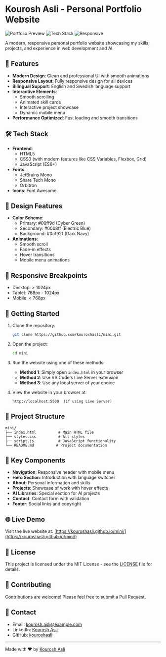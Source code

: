 # Kourosh Asli - Personal Portfolio Website

![Portfolio Preview](https://img.shields.io/badge/Status-Live-brightgreen)
![Tech Stack](https://img.shields.io/badge/Tech-HTML%2C%20CSS%2C%20JavaScript-blue)
![Responsive](https://img.shields.io/badge/Responsive-Yes-success)

A modern, responsive personal portfolio website showcasing my skills, projects, and experience in web development and AI.

## 🌟 Features

- **Modern Design**: Clean and professional UI with smooth animations
- **Responsive Layout**: Fully responsive design for all devices
- **Bilingual Support**: English and Swedish language support
- **Interactive Elements**: 
  - Smooth scrolling
  - Animated skill cards
  - Interactive project showcase
  - Dynamic mobile menu
- **Performance Optimized**: Fast loading and smooth transitions

## 🛠️ Tech Stack

- **Frontend**:
  - HTML5
  - CSS3 (with modern features like CSS Variables, Flexbox, Grid)
  - JavaScript (ES6+)
- **Fonts**:
  - JetBrains Mono
  - Share Tech Mono
  - Orbitron
- **Icons**: Font Awesome

## 🎨 Design Features

- **Color Scheme**:
  - Primary: #00ff9d (Cyber Green)
  - Secondary: #00b8ff (Electric Blue)
  - Background: #0a192f (Dark Navy)
- **Animations**:
  - Smooth scroll
  - Fade-in effects
  - Hover transitions
  - Mobile menu animations

## 📱 Responsive Breakpoints

- Desktop: > 1024px
- Tablet: 768px - 1024px
- Mobile: < 768px

## 🚀 Getting Started

1. Clone the repository:
   ```bash
   git clone https://github.com/kouroshasli/mini.git
   ```

2. Open the project:
   ```bash
   cd mini
   ```

3. Run the website using one of these methods:

   - **Method 1**: Simply open `index.html` in your browser
   - **Method 2**: Use VS Code's Live Server extension
   - **Method 3**: Use any local server of your choice

4. View the website in your browser at:
   ```
   http://localhost:5500  (if using Live Server)
   ```

## 📁 Project Structure

```
mini/
├── index.html          # Main HTML file
├── styles.css          # All styles
├── script.js           # JavaScript functionality
└── README.md          # Project documentation
```

## 🎯 Key Components

- **Navigation**: Responsive header with mobile menu
- **Hero Section**: Introduction with language switcher
- **About**: Personal information and skills
- **Projects**: Showcase of work with hover effects
- **AI Libraries**: Special section for AI projects
- **Contact**: Contact form with validation
- **Footer**: Social links and copyright

## 🌐 Live Demo

Visit the live website at: [https://kouroshasli.github.io/mini/](https://kouroshasli.github.io/mini/)

## 📝 License

This project is licensed under the MIT License - see the [LICENSE](LICENSE) file for details.

## 🤝 Contributing

Contributions are welcome! Please feel free to submit a Pull Request.

## 📧 Contact

- Email: [kourosh.asli@example.com](mailto:kourosh.asli@example.com)
- LinkedIn: [Kourosh Asli](https://linkedin.com/in/kouroshasli)
- GitHub: [kouroshasli](https://github.com/kouroshasli)

---

Made with ❤️ by [Kourosh Asli](https://github.com/kouroshasli)